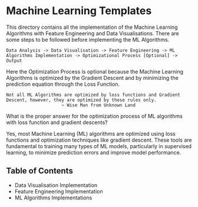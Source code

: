 # Machine Learning Templates
This directory contains all the implementation of the Machine Learning Algorithms with Feature Engineering and Data Visualisations.
There are some steps to be followed before implementing the ML Algorithms.
```
Data Analysis -> Data Visualisation -> Feature Engineering -> ML Algorithms Implementation -> Optimizational Process [Optional] -> Output
```

Here the Optimization Process is optional because the Machine Learning Algorithms is optimized by the Gradient Descent and by minimizing the prediction equation through the Loss Function.
```
Not all ML Algorithms are optimized by loss functions and Gradient Descent, however, they are optimized by these rules only.
                     ~ Wise Man from Unknown Land
```

What is the proper answer for the optimization process of ML algorithms with loss function and gradient descents?

Yes, most Machine Learning (ML) algorithms are optimized using loss functions and optimization techniques like gradient descent. 
These tools are fundamental to training many types of ML models, particularly in supervised learning, to minimize prediction errors and improve model performance.

## Table of Contents
- Data Visualisation Implementation
- Feature Engineering Implementation
- ML Algorithms Implementations
